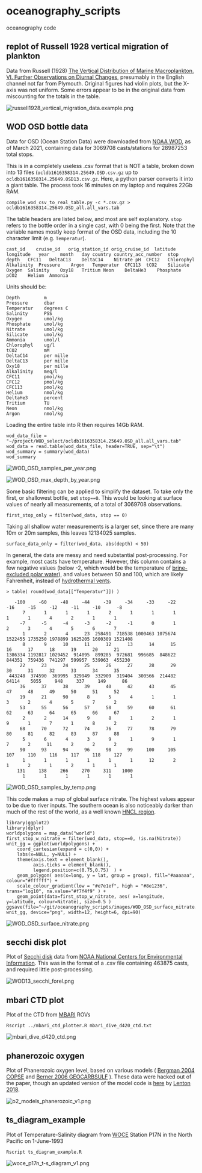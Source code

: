 # oceanography_scripts
oceanography code

## replot of Russell 1928 vertical migration of plankton ##
Data from Russell (1928) [The Vertical Distribution of Marine Macroplankton. VI. Further Observations on Diurnal Changes](https://doi.org/10.1017/S0025315400055545), presumably in the English channel not far from Plymouth. Original figures had violin plots, but the X-axis was not uniform. Some errors appear to be in the original data from miscounting for the totals in the table.

![russell1928_vertical_migration_data.example.png](https://github.com/wrf/oceanography_scripts/blob/master/images/russell1928_vertical_migration_data.example.png)

## WOD OSD bottle data ##
Data for OSD (Ocean Station Data) were downloaded from [NOAA WOD](https://www.ncei.noaa.gov/access/world-ocean-database-select/dbsearch.html), as of March 2021, containing data for 3069708 casts/stations for 28987253 total stops.

This is in a completely useless .csv format that is NOT a table, broken down into 13 files (`ocldb1616358314.25649.OSD.csv.gz` up to `ocldb1616358314.25649.OSD13.csv.gz`. Here, a python parser converts it into a giant table. The process took 16 minutes on my laptop and requires 22Gb RAM.

`compile_wod_csv_to_real_table.py -c *.csv.gz > ocldb1616358314.25649.OSD_all.all_vars.tab`

The table headers are listed below, and most are self explanatory. `stop` refers to the bottle order in a single cast, with 0 being the first. Note that the variable names mostly keep format of the OSD data, including the 10 character limit (e.g. `Temperatur`).

`cast_id	cruise_id	orig_station_id	orig_cruise_id	latitude	longitude	year	month	day	country	country_acc_number	stop	depth	CFC11	DeltaC13	DeltaC14	Nitrate	pH	CFC12	Chlorophyl	Alkalinity	Pressure	Argon	Temperatur	CFC113	tCO2	Silicate	Oxygen	Salinity	Oxy18	Tritium	Neon	DeltaHe3	Phosphate	pCO2	Helium	Ammonia`

Units should be:

```
Depth         m
Pressure      dbar
Temperatur    degrees C
Salinity      PSS
Oxygen        umol/kg
Phosphate     umol/kg
Nitrate       umol/kg
Silicate      umol/kg
Ammonia       umol/l
Chlorophyl    ug/l
tCO2          mM
DeltaC14      per mille
DeltaC13      per mille
Oxy18         per mille
Alkalinity    meq/l
CFC11         pmol/kg
CFC12         pmol/kg
CFC113        pmol/kg
Helium        nmol/kg
DeltaHe3      percent
Tritium       TU
Neon          nmol/kg
Argon         nmol/kg
```

Loading the entire table into R then requires 14Gb RAM.

```
wod_data_file = "~/project/WOD_select/ocldb1616358314.25649.OSD_all.all_vars.tab"
wod_data = read.table(wod_data_file, header=TRUE, sep="\t")
wod_summary = summary(wod_data)
wod_summary
```

![WOD_OSD_samples_per_year.png](https://github.com/wrf/oceanography_scripts/blob/master/images/WOD_OSD_samples_per_year.png)

![WOD_OSD_max_depth_by_year.png](https://github.com/wrf/oceanography_scripts/blob/master/images/WOD_OSD_max_depth_by_year.png)

Some basic filtering can be applied to simplify the dataset. To take only the first, or shallowest bottle, set `stop==0`. This would be looking at surface values of nearly all measurements, of a total of 3069708 observations.

`first_stop_only = filter(wod_data, stop == 0)`

Taking all shallow water measurements is a larger set, since there are many 10m or 20m samples, this leaves 12134025 samples.

`surface_data_only = filter(wod_data, abs(depth) < 50)`

In general, the data are messy and need substantial post-processing. For example, most casts have temperature. However, this column contains a few negative values (below -2, which would be the temperature of [brine-excluded polar water](https://nsidc.org/cryosphere/seaice/index.html)), and values between 50 and 100, which are likely Fahrenheit, instead of [hydrothermal vents](https://oceanservice.noaa.gov/facts/vents.html).

```
> table( round(wod_data[["Temperatur"]]) )

   -100     -60     -48     -44     -39     -34     -33     -22     -16     -15     -12     -11     -10      -8 
      7       1       1       1       2       1       1       1       1       1       4       2       1       1 
     -7      -5      -4      -3      -2      -1       0       1       2       3       4       5       6       7 
      1       2       4      23  258491  718538 1000463 1075674 1522455 1735250 1978899 1625205 1600309 1521408 
      8       9      10      11      12      13      14      15      16      17      18      19      20      21 
1386334 1192817 1029452  914095  899285  972681  996685  848622  844351  759436  741297  599957  539063  455230 
     22      23      24      25      26      27      28      29      30      31      32      33      34      35 
 443248  374590  369995  329949  332909  319404  300566  214482   64114    5055     948     337     149      86 
     36      37      38      39      40      42      43      45      47      48      49      50      51      52 
     19      21      90       8       5       4       1       1       3       2       4       5       7       2 
     53      55      56      57      58      59      60      61      62      63      64      65      66      67 
      2       2      14       9       8       1       2       1       9       1       7       1       8       2 
     68      70      72      74      76      77      78      79      80      81      82      83      87      88 
      5       6       4       3       9       1       9       1       7       2      11       2       2       2 
     90      93      94      96      98      99     100     105     107     110     116     117     118     127 
      1       1       1       1       1       1      12       2       1       2       1       2       1       1 
    131     138     266     270     311    1000 
      1       1       1       1       1       1 
```

![WOD_OSD_samples_by_temp.png](https://github.com/wrf/oceanography_scripts/blob/master/images/WOD_OSD_samples_by_temp.png)

This code makes a map of global surface nitrate. The highest values appear to be due to river inputs. The southern ocean is also noticeably darker than much of the rest of the world, as a well known [HNCL region](https://en.wikipedia.org/wiki/High-nutrient,_low-chlorophyll_regions).

```
library(ggplot2)
library(dplyr)
worldpolygons = map_data("world")
first_stop_w_nitrate = filter(wod_data, stop==0, !is.na(Nitrate))
wnit_gg = ggplot(worldpolygons) +
    coord_cartesian(expand = c(0,0)) +
    labs(x=NULL, y=NULL) +
    theme(axis.text = element_blank(),
          axis.ticks = element_blank(),
          legend.position=c(0.75,0.75)  ) +
    geom_polygon( aes(x=long, y = lat, group = group), fill="#aaaaaa", colour="#ffffff") +
    scale_colour_gradient(low = "#e7e1ef", high = "#8e1236", trans="log10", na.value="#f7f4f9" ) +
    geom_point(data=first_stop_w_nitrate, aes( x=longitude, y=latitude, colour=Nitrate), size=0.5 )
ggsave(file="~/git/oceanography_scripts/images/WOD_OSD_surface_nitrate.png", wnit_gg, device="png", width=12, height=6, dpi=90)
```

![WOD_OSD_surface_nitrate.png](https://github.com/wrf/oceanography_scripts/blob/master/images/WOD_OSD_surface_nitrate.png)

## secchi disk plot ##
Plot of [Secchi disk](https://en.wikipedia.org/wiki/Secchi_disk) data from [NOAA National Centers for Environmental Information](https://www.ncei.noaa.gov/data/oceans/woa/WOD/DATA_SUBSETS/). This was in the format of a .csv file containing 463875 casts, and required little post-processing.

![WOD13_secchi_forel.png](https://github.com/wrf/oceanography_scripts/blob/master/images/WOD13_secchi_forel.png)

## mbari CTD plot ##
Plot of the CTD from [MBARI](https://www.mbari.org/products/data-repository/) ROVs

`Rscript ../mbari_ctd_plotter.R mbari_dive_d420_ctd.txt`

![mbari_dive_d420_ctd.png](https://github.com/wrf/oceanography_scripts/blob/master/images/mbari_dive_d420_ctd.png)

## phanerozoic oxygen ##
Plot of Phanerozoic oxygen level, based on various models ( [Bergman 2004 COPSE](https://doi.org/10.2475/ajs.304.5.397) and [Berner 2006 GEOCARBSULF](https://doi.org/10.1016/j.gca.2005.11.032) ). These data were hacked out of the paper, though an updated version of the model code is [here](https://github.com/sjdaines/COPSE) by [Lenton 2018](https://doi.org/10.1016/j.earscirev.2017.12.004).

![o2_models_phanerozoic_v1.png](https://github.com/wrf/oceanography_scripts/blob/master/images/o2_models_phanerozoic_v1.png)

## ts_diagram_example ##
Plot of Temperature-Salinity diagram from [WOCE](https://en.wikipedia.org/wiki/World_Ocean_Circulation_Experiment) Station P17N in the North Pacific on 1-June-1993

`Rscript ts_diagram_example.R`

![woce_p17n_t-s_diagram_v1.png](https://github.com/wrf/oceanography_scripts/blob/master/images/woce_p17n_t-s_diagram_v1.png)
